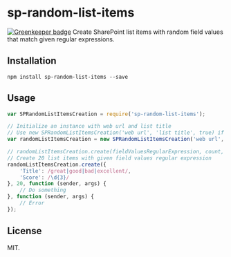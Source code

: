 # sp-random-list-items

[![Greenkeeper badge](https://badges.greenkeeper.io/Frederick-S/sp-random-list-items.svg)](https://greenkeeper.io/)
Create SharePoint list items with random field values that match given regular expressions.

## Installation
```
npm install sp-random-list-items --save
```

## Usage
```js
var SPRandomListItemsCreation = require('sp-random-list-items');

// Initialize an instance with web url and list title
// Use new SPRandomListItemsCreation('web url', 'list title', true) if the you need SP.AppContextSite to get the web
var randomListItemsCreation = new SPRandomListItemsCreation('web url', 'list title');

// randomListItemsCreation.create(fieldValuesRegularExpression, count, done, error)
// Create 20 list items with given field values regular expression
randomListItemsCreation.create({
    'Title': /great|good|bad|excellent/,
    'Score': /\d{3}/
}, 20, function (sender, args) {
    // Do something
}, function (sender, args) {
    // Error
});
```

## License
MIT.
